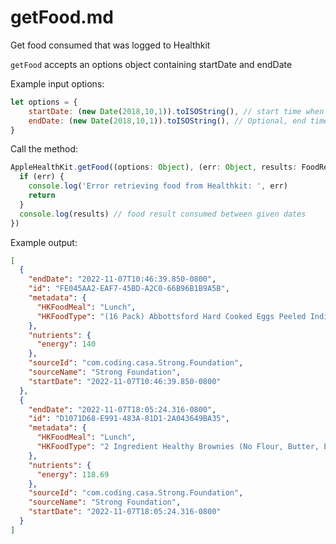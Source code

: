 # getFood.md

Get food consumed that was logged to Healthkit

`getFood` accepts an options object containing startDate and endDate

Example input options:

```javascript
let options = {
    startDate: (new Date(2018,10,1)).toISOString(), // start time when the food was consumed
    endDate: (new Date(2018,10,1)).toISOString(), // Optional, end time when the food was consumed
}
```

Call the method:

```javascript
AppleHealthKit.getFood((options: Object), (err: Object, results: FoodResult[]) => {
  if (err) {
    console.log('Error retrieving food from Healthkit: ', err)
    return
  }
  console.log(results) // food result consumed between given dates
})
```

Example output:

```json
[
  {
    "endDate": "2022-11-07T10:46:39.850-0800",
    "id": "FE045AA2-EAF7-45BD-A2C0-66B96B1B9A5B",
    "metadata": {
      "HKFoodMeal": "Lunch",
      "HKFoodType": "(16 Pack) Abbottsford Hard Cooked Eggs Peeled Individually Wrapped, 3 oz. Each"
    },
    "nutrients": {
      "energy": 140
    },
    "sourceId": "com.coding.casa.Strong.Foundation",
    "sourceName": "Strong Foundation",
    "startDate": "2022-11-07T10:46:39.850-0800"
  },
  {
    "endDate": "2022-11-07T18:05:24.316-0800",
    "id": "D1071D68-E991-483A-81D1-2A043649BA35",
    "metadata": {
      "HKFoodMeal": "Lunch",
      "HKFoodType": "2 Ingredient Healthy Brownies (No Flour, Butter, Eggs or Refined Sugar)"
    },
    "nutrients": {
      "energy": 118.69
    },
    "sourceId": "com.coding.casa.Strong.Foundation",
    "sourceName": "Strong Foundation",
    "startDate": "2022-11-07T18:05:24.316-0800"
  }
]
```

